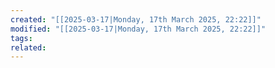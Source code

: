 ```yaml
---
created: "[[2025-03-17|Monday, 17th March 2025, 22:22]]"
modified: "[[2025-03-17|Monday, 17th March 2025, 22:22]]"
tags: 
related: 
---
```

